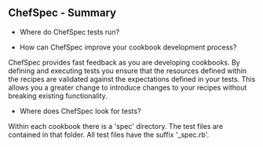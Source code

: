## ChefSpec - Summary

* Where do ChefSpec tests run?

* How can ChefSpec improve your cookbook development process?

ChefSpec provides fast feedback as you are developing cookbooks. By defining and executing tests you ensure that the resources defined within the recipes are validated against the expectations defined in your tests. This allows you a greater change to introduce changes to your recipes without breaking existing functionality.

* Where does ChefSpec look for tests?

Within each cookbook there is a 'spec' directory. The test files are contained in that folder. All test files have the suffix '_spec.rb'.